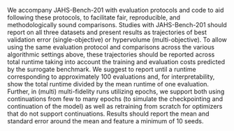 We accompany JAHS-Bench-201 with evaluation protocols and code to aid 
following these protocols, to facilitate fair, reproducible, and methodologically sound comparisons.
Studies with JAHS-Bench-201 should report on all three datasets and present results as trajectories of
best validation error (single-objective) or hypervolume (multi-objective). To allow using the same
evaluation protocol and comparisons across the various algorithmic settings above, these trajectories
should be reported across total runtime taking into account the training and evaluation costs predicted
by the surrogate benchmark. We suggest to report until a runtime corresponding to approximately
100 evaluations and, for interpretability, show the total runtime divided by the
mean runtime of one evaluation. Further, in (multi) multi-fidelity runs utilizing epochs, we support
both using continuations from few to many epochs (to simulate the checkpointing and continuation of
the model) as well as retraining from scratch for optimizers that do not support continuations. Results
should report the mean and standard error around the mean and feature a minimum of 10 seeds.
